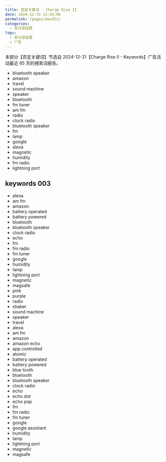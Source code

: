 ```yaml
---
title: 否定关键词 - Charge Rise II
date: 2024-12-31 11:43:06
permalink: /pages/dacd5c/
categories: 
  - 亚马逊运营
tags: 
  - 亚马逊运营
  - 广告
---
```


本部分【否定关键词】节选自 2024-12-31【Charge Rise II - Keywords】广告活动最近 65 天的搜索词报告。

- bluetooth speaker
- amazon
- travel
- sound machine
- speaker
- bluetooth
- fm tuner
- am fm
- radio
- clock radio
- bluetooth speaker
- fm
- lamp
- google
- alexa
- magnetic
- humidity
- fm radio
- lightning port

## keywords 003

- alexa
- am fm
- amazon
- battery operated
- battery powered
- bluetooth
- bluetooth speaker
- clock radio
- echo
- fm
- fm radio
- fm tuner
- google
- humidity
- lamp
- lightning port
- magnetic
- magsafe
- pink
- purple
- radio
- shaker
- sound machine
- speaker
- travel
- alexa
- am fm
- amazon
- amazon echo
- app controlled
- atomic
- battery operated
- battery powered
- blue tooth
- bluetooth
- bluetooth speaker
- clock radio
- echo
- echo dot
- echo pop
- fm
- fm radio
- fm tuner
- google
- google assistant
- humidity
- lamp
- lightning port
- magnetic
- magsafe
